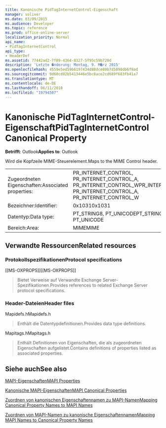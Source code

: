 ```yaml
---
title: Kanonische PidTagInternetControl-Eigenschaft
manager: soliver
ms.date: 03/09/2015
ms.audience: Developer
ms.topic: reference
ms.prod: office-online-server
localization_priority: Normal
api_name:
- PidTagInternetControl
api_type:
- HeaderDef
ms.assetid: 77442ad2-7f89-4364-8327-5f95c59b720d
description: 'Letzte �nderung: Montag, 9. M�rz 2015'
ms.openlocfilehash: 4559e5ed5966197434d88dce80b7d5898db6f9ad
ms.sourcegitcommit: 9d60cd82b5413446e5bc8ace2cd689f683fb41a7
ms.translationtype: MT
ms.contentlocale: de-DE
ms.lasthandoff: 06/11/2018
ms.locfileid: "19794507"
---
```

# <a name="pidtaginternetcontrol-canonical-property"></a><span data-ttu-id="48746-103">Kanonische PidTagInternetControl-Eigenschaft</span><span class="sxs-lookup"><span data-stu-id="48746-103">PidTagInternetControl Canonical Property</span></span>

  
  
<span data-ttu-id="48746-104">**Betrifft**: Outlook</span><span class="sxs-lookup"><span data-stu-id="48746-104">**Applies to**: Outlook</span></span> 
  
<span data-ttu-id="48746-105">Wird die Kopfzeile MIME-Steuerelement.</span><span class="sxs-lookup"><span data-stu-id="48746-105">Maps to the MIME Control header.</span></span>
  
|||
|:-----|:-----|
|<span data-ttu-id="48746-106">Zugeordneten Eigenschaften:</span><span class="sxs-lookup"><span data-stu-id="48746-106">Associated properties:</span></span>  <br/> |<span data-ttu-id="48746-107">PR_INTERNET_CONTROL, PR_INTERNET_CONTROL_A, PR_INTERNET_CONTROL_W</span><span class="sxs-lookup"><span data-stu-id="48746-107">PR_INTERNET_CONTROL, PR_INTERNET_CONTROL_A, PR_INTERNET_CONTROL_W</span></span>  <br/> |
|<span data-ttu-id="48746-108">Bezeichner:</span><span class="sxs-lookup"><span data-stu-id="48746-108">Identifier:</span></span>  <br/> |<span data-ttu-id="48746-109">0x1031</span><span class="sxs-lookup"><span data-stu-id="48746-109">0x1031</span></span>  <br/> |
|<span data-ttu-id="48746-110">Datentyp:</span><span class="sxs-lookup"><span data-stu-id="48746-110">Data type:</span></span>  <br/> |<span data-ttu-id="48746-111">PT_STRING8, PT_UNICODE</span><span class="sxs-lookup"><span data-stu-id="48746-111">PT_STRING8, PT_UNICODE</span></span>  <br/> |
|<span data-ttu-id="48746-112">Bereich:</span><span class="sxs-lookup"><span data-stu-id="48746-112">Area:</span></span>  <br/> |<span data-ttu-id="48746-113">MIME</span><span class="sxs-lookup"><span data-stu-id="48746-113">MIME</span></span>  <br/> |
   
## <a name="related-resources"></a><span data-ttu-id="48746-114">Verwandte Ressourcen</span><span class="sxs-lookup"><span data-stu-id="48746-114">Related resources</span></span>

### <a name="protocol-specifications"></a><span data-ttu-id="48746-115">Protokollspezifikationen</span><span class="sxs-lookup"><span data-stu-id="48746-115">Protocol specifications</span></span>

<span data-ttu-id="48746-116">[[MS-OXPROPS]]</span><span class="sxs-lookup"><span data-stu-id="48746-116">[[MS-OXPROPS]]</span></span> 
  
> <span data-ttu-id="48746-117">Bietet Verweise auf Verwandte Exchange Server-Spezifikationen.</span><span class="sxs-lookup"><span data-stu-id="48746-117">Provides references to related Exchange Server protocol specifications.</span></span>
    
### <a name="header-files"></a><span data-ttu-id="48746-118">Header-Dateien</span><span class="sxs-lookup"><span data-stu-id="48746-118">Header files</span></span>

<span data-ttu-id="48746-119">Mapidefs.h</span><span class="sxs-lookup"><span data-stu-id="48746-119">Mapidefs.h</span></span>
  
> <span data-ttu-id="48746-120">Enthält die Datentypdefinitionen.</span><span class="sxs-lookup"><span data-stu-id="48746-120">Provides data type definitions.</span></span>
    
<span data-ttu-id="48746-121">Mapitags.h</span><span class="sxs-lookup"><span data-stu-id="48746-121">Mapitags.h</span></span>
  
> <span data-ttu-id="48746-122">Enthält Definitionen von Eigenschaften, die als zugeordneten Eigenschaften aufgelistet.</span><span class="sxs-lookup"><span data-stu-id="48746-122">Contains definitions of properties listed as associated properties.</span></span>
    
## <a name="see-also"></a><span data-ttu-id="48746-123">Siehe auch</span><span class="sxs-lookup"><span data-stu-id="48746-123">See also</span></span>



[<span data-ttu-id="48746-124">MAPI-Eigenschaften</span><span class="sxs-lookup"><span data-stu-id="48746-124">MAPI Properties</span></span>](mapi-properties.md)
  
[<span data-ttu-id="48746-125">Kanonische MAPI-Eigenschaften</span><span class="sxs-lookup"><span data-stu-id="48746-125">MAPI Canonical Properties</span></span>](mapi-canonical-properties.md)
  
[<span data-ttu-id="48746-126">Zuordnen von kanonischen Eigenschaftennamen zu MAPI-Namen</span><span class="sxs-lookup"><span data-stu-id="48746-126">Mapping Canonical Property Names to MAPI Names</span></span>](mapping-canonical-property-names-to-mapi-names.md)
  
[<span data-ttu-id="48746-127">Zuordnen von MAPI-Namen zu kanonische Eigenschaftennamen</span><span class="sxs-lookup"><span data-stu-id="48746-127">Mapping MAPI Names to Canonical Property Names</span></span>](mapping-mapi-names-to-canonical-property-names.md)

